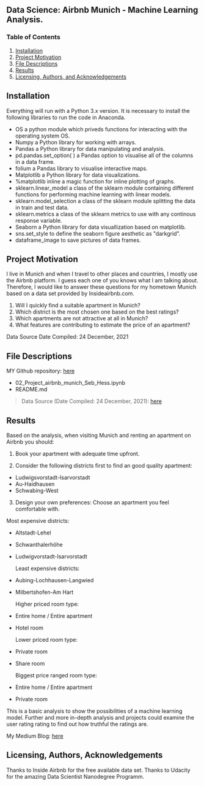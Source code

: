 ## Data Science: Airbnb Munich - Machine Learning Analysis.

### Table of Contents

1. [Installation](#installation)
2. [Project Motivation](#motivation)
3. [File Descriptions](#files)
4. [Results](#results)
5. [Licensing, Authors, and Acknowledgements](#licensing)


## Installation <a name="installation"></a>

Everything will run with a Python 3.x version.
It is necessary to install the following libraries to run the code in Anaconda. 

* OS a python module which priveds functions for interacting with the operating system OS.
* Numpy a Python library for working with arrays.
* Pandas a Python library for data manipulating and analysis.
* pd.pandas.set_option( ) a Pandas option to visualise all of the columns in a data frame.
* folium a Pandas library to visualise interactive maps.
* Matplotlib a Python library for data visualizations.
* %matplotlib inline a magic function for inline plotting of graphs.
* sklearn.linear_model a class of the sklearn module containing different functions for performing machine learning with linear models.
* sklearn.model_selection a class of the sklearn module splitting the data in train and test data.
* sklearn.metrics a class of the sklearn metrics to use with any continous response variable.
* Seaborn a Python library for data visuallization based on matplotlib.
* sns.set_style to define the seaborn figure aesthetic as "darkgrid".
* dataframe_image to save pictures of data frames.


## Project Motivation<a name="motivation"></a>

I live in Munich and when I travel to other places and countries, I mostly use the Airbnb platform. I guess each one of you knows what I am talking about. Therefore, I would like to answer these questions for my hometown Munich based on a data set provided by Insideairbnb.com.

1. Will I quickly find a suitable apartment in Munich?
2. Which district is the most chosen one based on the best ratings?
3. Which apartments are not attractive at all in Munich?
4. What features are contributing to estimate the price of an apartment?

Data Source Date Compiled: 24 December, 2021


## File Descriptions <a name="files"></a>

MY Github repository: [here](https://github.com/SebastianHess/airbnb_munich)

* 02_Project_airbnb_munich_Seb_Hess.ipynb
* README.md

> Data Source (Date Compiled: 24 December, 2021): [here](http://data.insideairbnb.com/germany/bv/munich/2021-12-24/visualisations/listings.csv)


## Results<a name="results"></a>

Based on the analysis, when visiting Munich and renting an apartment on Airbnb you should:

1. Book your apartment with adequate time upfront.

2. Consider the following districts first to find an good quality apartment:
* Ludwigsvorstadt-Isarvorstadt
* Au-Haidhausen
* Schwabing-West

3. Design your own preferences: Choose an apartment you feel comfortable with.


  Most expensive districts:
* Altstadt-Lehel
* Schwanthalerhöhe
* Ludwigvorstadt-Isarvorstadt

  Least expensive districts:
* Aubing-Lochhausen-Langwied
* Milbertshofen-Am Hart

  Higher priced room type:
* Entire home / Entire apartment
* Hotel room

  Lower priced room type:
* Private room
* Share room

  Biggest price ranged room type:
* Entire home / Entire apartment
* Private room

This is a basic analysis to show the possibilities of a machine learning model. Further and more in-depth analysis and projects could examine the user rating rating to find out how truthful the ratings are.

My Medium Blog: [here](https://medium.com/@sebastian.sh.hess/data-science-airbnb-munich-machine-learning-analysis-755761031699)


## Licensing, Authors, Acknowledgements<a name="licensing"></a>

Thanks to Inside Airbnb for the free available data set.
Thanks to Udacity for the amazing Data Scientist Nanodegree Programm.